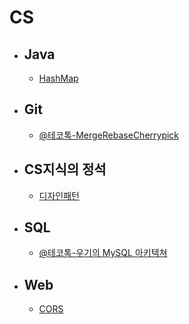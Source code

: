 # CS

- ## Java
  * [HashMap](./Java/HashMap/HashMap.md)

- ## Git
  * [@테코톡-MergeRebaseCherrypick](./Git/%ED%85%8C%EC%BD%94%ED%86%A1-MergeRebaseCherrypick.md)

- ## CS지식의 정석
  * [디자인패턴](./CS%EC%A7%80%EC%8B%9D%EC%9D%98%EC%A0%95%EC%84%9D/%EB%94%94%EC%9E%90%EC%9D%B8%ED%8C%A8%ED%84%B4/readme.MD)

- ## SQL
  * [@테코톡-우기의 MySQL 아키텍쳐](./SQL/테코톡-MySQL아키텍쳐.md)

- ## Web
  * [CORS](./web/CORS.md)
